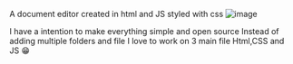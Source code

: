 A document editor created in html and JS styled with css
![image](https://github.com/Abinbn/Doc_editor/assets/82628577/7efba13e-437f-444b-aecf-896ebef67182)

I have a intention to make everything simple and open source
Instead of adding multiple folders and file I love to work on 3 main file Html,CSS and JS 😁
